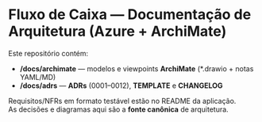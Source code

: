 # Fluxo de Caixa — Documentação de Arquitetura (Azure + ArchiMate)

Este repositório contém:
- **/docs/archimate** — modelos e viewpoints **ArchiMate** (\*.drawio + notas YAML/MD)
- **/docs/adrs** — **ADRs** (0001–0012), **TEMPLATE** e **CHANGELOG**

Requisitos/NFRs em formato testável estão no README da aplicação.  
As decisões e diagramas aqui são a **fonte canônica** de arquitetura.
